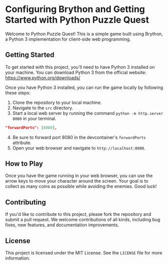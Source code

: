 # Configuring Brython and Getting Started with Python Puzzle Quest

Welcome to Python Puzzle Quest! This is a simple game built using Brython, a Python 3 implementation for client-side web programming.

## Getting Started

To get started with this project, you'll need to have Python 3 installed on your machine. You can download Python 3 from the official website: https://www.python.org/downloads/

Once you have Python 3 installed, you can run the game locally by following these steps:

1. Clone the repository to your local machine.
2. Navigate to the `src` directory.
3. Start a local web server by running the command `python -m http.server 8080` in your terminal.
   
```json
"forwardPorts": [8080],
```

4. Be sure to forward port 8080 in the devcontainer's `forwardPorts` attribute.
5. Open your web browser and navigate to `http://localhost:8080`.

## How to Play

Once you have the game running in your web browser, you can use the arrow keys to move your character around the screen. Your goal is to collect as many coins as possible while avoiding the enemies. Good luck!

## Contributing

If you'd like to contribute to this project, please fork the repository and submit a pull request. We welcome contributions of all kinds, including bug fixes, new features, and documentation improvements.

## License

This project is licensed under the MIT License. See the `LICENSE` file for more information.
